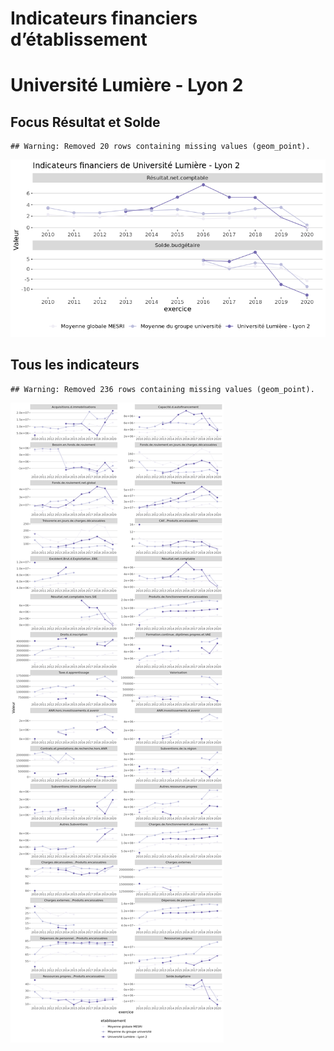 Indicateurs financiers d’établissement
================

# Université Lumière - Lyon 2

## Focus Résultat et Solde

    ## Warning: Removed 20 rows containing missing values (geom_point).

![](université_lumière___lyon_2_files/figure-gfm/etab.focus-1.png)<!-- -->

## Tous les indicateurs

    ## Warning: Removed 236 rows containing missing values (geom_point).

![](université_lumière___lyon_2_files/figure-gfm/etab-1.png)<!-- -->
